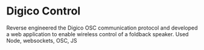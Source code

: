 # Digico Control

Reverse engineered the Digico OSC communication protocol and developed a web application to enable wireless control of a foldback speaker. Used Node, websockets, OSC, JS
